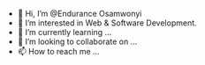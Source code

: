 - 👋 Hi, I’m @Endurance Osamwonyi
- 👀 I’m interested in Web & Software Development.
- 🌱 I’m currently learning ...
- 💞️ I’m looking to collaborate on ...
- 📫 How to reach me ...

<!---
Osas-Codes/Osas-Codes is a ✨ special ✨ repository because its `README.md` (this file) appears on your GitHub profile.
You can click the Preview link to take a look at your changes.
--->
